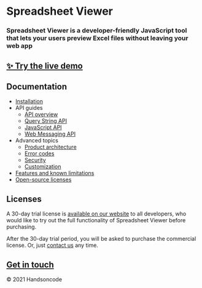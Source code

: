 # Spreadsheet Viewer

### Spreadsheet Viewer is a developer-friendly JavaScript tool that lets your users preview Excel files without leaving your web app

## [✨ Try the live demo](https://handsontable.com/spreadsheet-viewer)

## Documentation

- [Installation](https://github.com/handsontable/spreadsheet-viewer/wiki/Installation)
- API guides
   - [API overview](https://github.com/handsontable/spreadsheet-viewer/wiki/API-overview)
   - [Query String API](https://github.com/handsontable/spreadsheet-viewer/wiki/Query-String-API)
   - [JavaScript API](https://github.com/handsontable/spreadsheet-viewer/wiki/JavaScript-API)
   - [Web Messaging API](https://github.com/handsontable/spreadsheet-viewer/wiki/Web-Messaging-API)
- Advanced topics
   - [Product architecture](https://github.com/handsontable/spreadsheet-viewer/wiki/Product-architecture)
   - [Error codes](https://github.com/handsontable/spreadsheet-viewer/wiki/Error-codes)
   - [Security](https://github.com/handsontable/spreadsheet-viewer/wiki/Security)
   - [Customization](https://github.com/handsontable/spreadsheet-viewer/wiki/Customization)
- [Features and known limitations](https://github.com/handsontable/spreadsheet-viewer/wiki/Features-and-known-limitations)
- [Open-source licenses](https://github.com/handsontable/spreadsheet-viewer/wiki/Open-source-licenses)

## Licenses

A 30-day trial license is [available on our website](https://handsontable.com/spreadsheet-viewer) to all developers, who would like to try out the full functionality of Spreadsheet Viewer before purchasing.

After the 30-day trial period, you will be asked to purchase the commercial license. Or, just [contact us](https://handsontable.com/get-a-quote) any time.

## [Get in touch](http://handsontable.com/get-a-quote)

© 2021 Handsoncode
